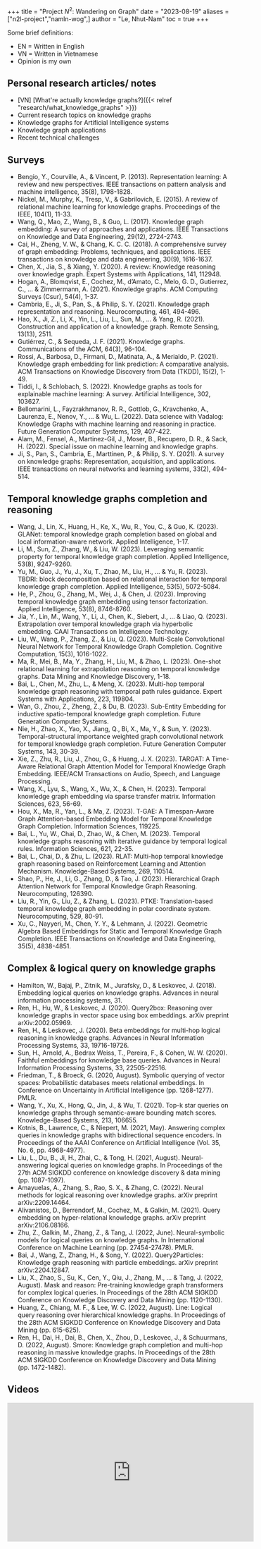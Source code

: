 +++
title = "Project $N^2$: Wandering on Graph"
date = "2023-08-19"
aliases = ["n2l-project","namln-wog",]
author = "Le, Nhut-Nam"
toc = true
+++

Some brief definitions:
- EN = Written in English
- VN = Written in Vietnamese
- Opinion is my own

## Personal research articles/ notes

- [VN] [What're actually knowledge graphs?]({{< relref "research/what_knowledge_graphs" >}})
- Current research topics on knowledge graphs
- Knowledge graphs for Artificial Intelligence systems
- Knowledge graph applications
- Recent technical challenges


## Surveys

- Bengio, Y., Courville, A., & Vincent, P. (2013). Representation learning: A review and new perspectives. IEEE transactions on pattern analysis and machine intelligence, 35(8), 1798-1828.
- Nickel, M., Murphy, K., Tresp, V., & Gabrilovich, E. (2015). A review of relational machine learning for knowledge graphs. Proceedings of the IEEE, 104(1), 11-33.
- Wang, Q., Mao, Z., Wang, B., & Guo, L. (2017). Knowledge graph embedding: A survey of approaches and applications. IEEE Transactions on Knowledge and Data Engineering, 29(12), 2724-2743.
- Cai, H., Zheng, V. W., & Chang, K. C. C. (2018). A comprehensive survey of graph embedding: Problems, techniques, and applications. IEEE transactions on knowledge and data engineering, 30(9), 1616-1637.
- Chen, X., Jia, S., & Xiang, Y. (2020). A review: Knowledge reasoning over knowledge graph. Expert Systems with Applications, 141, 112948.
- Hogan, A., Blomqvist, E., Cochez, M., d’Amato, C., Melo, G. D., Gutierrez, C., ... & Zimmermann, A. (2021). Knowledge graphs. ACM Computing Surveys (Csur), 54(4), 1-37.
- Cambria, E., Ji, S., Pan, S., & Philip, S. Y. (2021). Knowledge graph representation and reasoning. Neurocomputing, 461, 494-496.
- Hao, X., Ji, Z., Li, X., Yin, L., Liu, L., Sun, M., ... & Yang, R. (2021). Construction and application of a knowledge graph. Remote Sensing, 13(13), 2511.
- Gutiérrez, C., & Sequeda, J. F. (2021). Knowledge graphs. Communications of the ACM, 64(3), 96-104.
- Rossi, A., Barbosa, D., Firmani, D., Matinata, A., & Merialdo, P. (2021). Knowledge graph embedding for link prediction: A comparative analysis. ACM Transactions on Knowledge Discovery from Data (TKDD), 15(2), 1-49.
- Tiddi, I., & Schlobach, S. (2022). Knowledge graphs as tools for explainable machine learning: A survey. Artificial Intelligence, 302, 103627.
- Bellomarini, L., Fayzrakhmanov, R. R., Gottlob, G., Kravchenko, A., Laurenza, E., Nenov, Y., ... & Wu, L. (2022). Data science with Vadalog: Knowledge Graphs with machine learning and reasoning in practice. Future Generation Computer Systems, 129, 407-422.
- Alam, M., Fensel, A., Martinez-Gil, J., Moser, B., Recupero, D. R., & Sack, H. (2022). Special issue on machine learning and knowledge graphs.
- Ji, S., Pan, S., Cambria, E., Marttinen, P., & Philip, S. Y. (2021). A survey on knowledge graphs: Representation, acquisition, and applications. IEEE transactions on neural networks and learning systems, 33(2), 494-514.

## Temporal knowledge graphs completion and reasoning

- Wang, J., Lin, X., Huang, H., Ke, X., Wu, R., You, C., & Guo, K. (2023). GLANet: temporal knowledge graph completion based on global and local information-aware network. Applied Intelligence, 1-17.
- Li, M., Sun, Z., Zhang, W., & Liu, W. (2023). Leveraging semantic property for temporal knowledge graph completion. Applied Intelligence, 53(8), 9247-9260.
- Yu, M., Guo, J., Yu, J., Xu, T., Zhao, M., Liu, H., ... & Yu, R. (2023). TBDRI: block decomposition based on relational interaction for temporal knowledge graph completion. Applied Intelligence, 53(5), 5072-5084.
- He, P., Zhou, G., Zhang, M., Wei, J., & Chen, J. (2023). Improving temporal knowledge graph embedding using tensor factorization. Applied Intelligence, 53(8), 8746-8760.
- Jia, Y., Lin, M., Wang, Y., Li, J., Chen, K., Siebert, J., ... & Liao, Q. (2023). Extrapolation over temporal knowledge graph via hyperbolic embedding. CAAI Transactions on Intelligence Technology.
- Liu, W., Wang, P., Zhang, Z., & Liu, Q. (2023). Multi-Scale Convolutional Neural Network for Temporal Knowledge Graph Completion. Cognitive Computation, 15(3), 1016-1022.
- Ma, R., Mei, B., Ma, Y., Zhang, H., Liu, M., & Zhao, L. (2023). One-shot relational learning for extrapolation reasoning on temporal knowledge graphs. Data Mining and Knowledge Discovery, 1-18.
- Bai, L., Chen, M., Zhu, L., & Meng, X. (2023). Multi-hop temporal knowledge graph reasoning with temporal path rules guidance. Expert Systems with Applications, 223, 119804.
- Wan, G., Zhou, Z., Zheng, Z., & Du, B. (2023). Sub-Entity Embedding for inductive spatio-temporal knowledge graph completion. Future Generation Computer Systems.
- Nie, H., Zhao, X., Yao, X., Jiang, Q., Bi, X., Ma, Y., & Sun, Y. (2023). Temporal-structural importance weighted graph convolutional network for temporal knowledge graph completion. Future Generation Computer Systems, 143, 30-39.
- Xie, Z., Zhu, R., Liu, J., Zhou, G., & Huang, J. X. (2023). TARGAT: A Time-Aware Relational Graph Attention Model for Temporal Knowledge Graph Embedding. IEEE/ACM Transactions on Audio, Speech, and Language Processing.
- Wang, X., Lyu, S., Wang, X., Wu, X., & Chen, H. (2023). Temporal knowledge graph embedding via sparse transfer matrix. Information Sciences, 623, 56-69.
- Hou, X., Ma, R., Yan, L., & Ma, Z. (2023). T-GAE: A Timespan-Aware Graph Attention-based Embedding Model for Temporal Knowledge Graph Completion. Information Sciences, 119225.
- Bai, L., Yu, W., Chai, D., Zhao, W., & Chen, M. (2023). Temporal knowledge graphs reasoning with iterative guidance by temporal logical rules. Information Sciences, 621, 22-35.
- Bai, L., Chai, D., & Zhu, L. (2023). RLAT: Multi-hop temporal knowledge graph reasoning based on Reinforcement Learning and Attention Mechanism. Knowledge-Based Systems, 269, 110514.
- Shao, P., He, J., Li, G., Zhang, D., & Tao, J. (2023). Hierarchical Graph Attention Network for Temporal Knowledge Graph Reasoning. Neurocomputing, 126390.
- Liu, R., Yin, G., Liu, Z., & Zhang, L. (2023). PTKE: Translation-based temporal knowledge graph embedding in polar coordinate system. Neurocomputing, 529, 80-91.
- Xu, C., Nayyeri, M., Chen, Y. Y., & Lehmann, J. (2022). Geometric Algebra Based Embeddings for Static and Temporal Knowledge Graph Completion. IEEE Transactions on Knowledge and Data Engineering, 35(5), 4838-4851.


## Complex & logical query on knowledge graphs

- Hamilton, W., Bajaj, P., Zitnik, M., Jurafsky, D., & Leskovec, J. (2018). Embedding logical queries on knowledge graphs. Advances in neural information processing systems, 31.
- Ren, H., Hu, W., & Leskovec, J. (2020). Query2box: Reasoning over knowledge graphs in vector space using box embeddings. arXiv preprint arXiv:2002.05969.
- Ren, H., & Leskovec, J. (2020). Beta embeddings for multi-hop logical reasoning in knowledge graphs. Advances in Neural Information Processing Systems, 33, 19716-19726.
- Sun, H., Arnold, A., Bedrax Weiss, T., Pereira, F., & Cohen, W. W. (2020). Faithful embeddings for knowledge base queries. Advances in Neural Information Processing Systems, 33, 22505-22516.
- Friedman, T., & Broeck, G. (2020, August). Symbolic querying of vector spaces: Probabilistic databases meets relational embeddings. In Conference on Uncertainty in Artificial Intelligence (pp. 1268-1277). PMLR.
- Wang, Y., Xu, X., Hong, Q., Jin, J., & Wu, T. (2021). Top-k star queries on knowledge graphs through semantic-aware bounding match scores. Knowledge-Based Systems, 213, 106655.
- Kotnis, B., Lawrence, C., & Niepert, M. (2021, May). Answering complex queries in knowledge graphs with bidirectional sequence encoders. In Proceedings of the AAAI Conference on Artificial Intelligence (Vol. 35, No. 6, pp. 4968-4977).
- Liu, L., Du, B., Ji, H., Zhai, C., & Tong, H. (2021, August). Neural-answering logical queries on knowledge graphs. In Proceedings of the 27th ACM SIGKDD conference on knowledge discovery & data mining (pp. 1087-1097).
- Amayuelas, A., Zhang, S., Rao, S. X., & Zhang, C. (2022). Neural methods for logical reasoning over knowledge graphs. arXiv preprint arXiv:2209.14464.
- Alivanistos, D., Berrendorf, M., Cochez, M., & Galkin, M. (2021). Query embedding on hyper-relational knowledge graphs. arXiv preprint arXiv:2106.08166.
- Zhu, Z., Galkin, M., Zhang, Z., & Tang, J. (2022, June). Neural-symbolic models for logical queries on knowledge graphs. In International Conference on Machine Learning (pp. 27454-27478). PMLR.
- Bai, J., Wang, Z., Zhang, H., & Song, Y. (2022). Query2Particles: Knowledge graph reasoning with particle embeddings. arXiv preprint arXiv:2204.12847.
- Liu, X., Zhao, S., Su, K., Cen, Y., Qiu, J., Zhang, M., ... & Tang, J. (2022, August). Mask and reason: Pre-training knowledge graph transformers for complex logical queries. In Proceedings of the 28th ACM SIGKDD Conference on Knowledge Discovery and Data Mining (pp. 1120-1130).
- Huang, Z., Chiang, M. F., & Lee, W. C. (2022, August). Line: Logical query reasoning over hierarchical knowledge graphs. In Proceedings of the 28th ACM SIGKDD Conference on Knowledge Discovery and Data Mining (pp. 615-625).
- Ren, H., Dai, H., Dai, B., Chen, X., Zhou, D., Leskovec, J., & Schuurmans, D. (2022, August). Smore: Knowledge graph completion and multi-hop reasoning in massive knowledge graphs. In Proceedings of the 28th ACM SIGKDD Conference on Knowledge Discovery and Data Mining (pp. 1472-1482).

## Videos

<iframe width="560" height="315" src="https://www.youtube.com/embed/PZBm7M0HGzw?si=ZduyTLLTbprBeMfO" title="YouTube video player" frameborder="0" allow="accelerometer; autoplay; clipboard-write; encrypted-media; gyroscope; picture-in-picture; web-share" allowfullscreen></iframe>